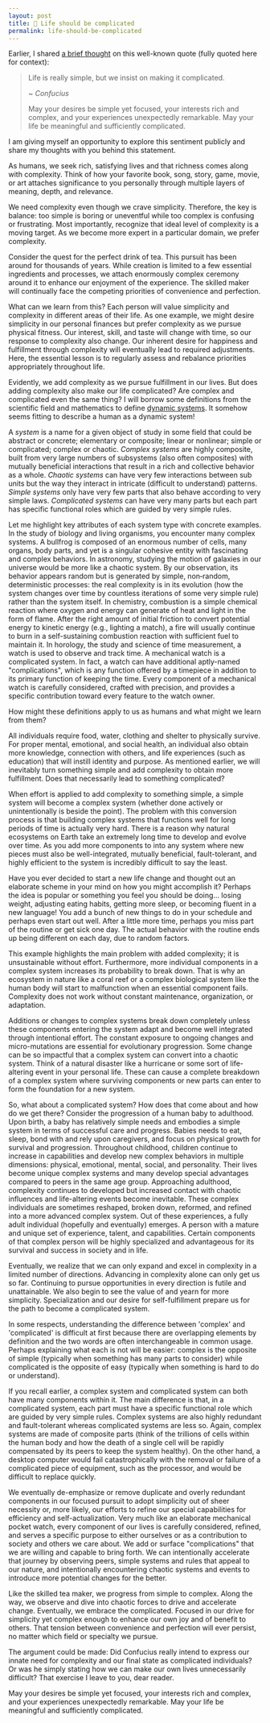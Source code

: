 ```yaml
---
layout: post
title: 📝 Life should be complicated
permalink: life-should-be-complicated
---
```


Earlier, I shared [a brief thought](/quote-life-is-really-simple) on this well-known quote (fully quoted here for context):

> Life is really simple, but we insist on making it complicated.
>
> ~ *Confucius* 
>
> May your desires be simple yet focused, your interests rich and complex, and your experiences unexpectedly remarkable. May your life be meaningful and sufficiently complicated.

I am giving myself an opportunity to explore this sentiment publicly and share my thoughts with you behind this statement.

As humans, we seek rich, satisfying lives and that richness comes along with complexity. Think of how your favorite book, song, story, game, movie, or art attaches significance to you personally through multiple layers of meaning, depth, and relevance.

We need complexity even though we crave simplicity. Therefore, the key is balance: too simple is boring or uneventful while too complex is confusing or frustrating. Most importantly, recognize that ideal level of complexity is a moving target. As we become more expert in a particular domain, we prefer complexity.

Consider the quest for the perfect drink of tea. This pursuit has been around for thousands of years. While creation is limited to a few essential ingredients and processes, we attach enormously complex ceremony around it to enhance our enjoyment of the experience. The skilled maker will continually face the competing priorities of convenience and perfection.

What can we learn from this? Each person will value simplicity and complexity in different areas of their life. As one example, we might desire simplicity in our personal finances but prefer complexity as we pursue physical fitness. Our interest, skill, and taste will change with time, so our response to complexity also change. Our inherent desire for happiness and fulfillment through complexity will eventually lead to required adjustments. Here, the essential lesson is to regularly assess and rebalance priorities appropriately throughout life.

Evidently, we add complexity as we pursue fulfillment in our lives. But does adding complexity also make our life complicated? Are complex and complicated even the same thing? I will borrow some definitions from the scientific field and mathematics to define [dynamic systems](https://www.ncbi.nlm.nih.gov/pmc/articles/PMC2465602/). It somehow seems fitting to describe a human as a dynamic system!

A *system* is a name for a given object of study in some field that could be abstract or concrete; elementary or composite; linear or nonlinear; simple or complicated; complex or chaotic. *Complex systems* are highly composite, built from very large numbers of subsystems (also often composites) with mutually beneficial interactions that result in a rich and collective behavior as a whole. *Chaotic systems* can have very few interactions between sub units but the way they interact in intricate (difficult to understand) patterns. *Simple systems* only have very few parts that also behave according to very simple laws. *Complicated systems* can have very many parts but each part has specific functional roles which are guided by very simple rules.

Let me highlight key attributes of each system type with concrete examples. In the study of biology and living organisms, you encounter many complex systems. A bullfrog is composed of an enormous number of cells, many organs, body parts, and yet is a singular cohesive entity with fascinating and complex behaviors. In astronomy, studying the motion of galaxies in our universe would be more like a chaotic system. By our observation, its behavior appears random but is generated by simple, non‐random, deterministic processes: the real complexity is in its evolution (how the system changes over time by countless iterations of some very simple rule) rather than the system itself. In chemistry, combustion is a simple chemical reaction where oxygen and energy can generate of heat and light in the form of flame. After the right amount of initial friction to convert potential energy to kinetic energy (e.g., lighting a match), a fire will usually continue to burn in a self-sustaining combustion reaction with sufficient fuel to maintain it. In horology, the study and science of time measurement, a watch is used to observe and track time. A mechanical watch is a complicated system. In fact, a watch can have additional aptly-named "complications", which is any function offered by a timepiece in addition to its primary function of keeping the time. Every component of a mechanical watch is carefully considered, crafted with precision, and provides a specific contribution toward every feature to the watch owner.

How might these definitions apply to us as humans and what might we learn from them?

All individuals require food, water, clothing and shelter to physically survive. For proper mental, emotional, and social health, an individual also obtain more knowledge, connection with others, and life experiences (such as education) that will instill identity and purpose. As mentioned earlier, we will inevitably turn something simple and add complexity to obtain more fulfillment. Does that necessarily lead to something complicated?

When effort is applied to add complexity to something simple, a simple system will become a complex system (whether done actively or unintentionally is beside the point). The problem with this conversion process is that building complex systems that functions well for long periods of time is actually very hard. There is a reason why natural ecosystems on Earth take an extremely long time to develop and evolve over time. As you add more components to into any system where new pieces must also be well-integrated, mutually beneficial, fault-tolerant, and highly efficient to the system is incredibly difficult to say the least.

Have you ever decided to start a new life change and thought out an elaborate scheme in your mind on how you might accomplish it? Perhaps the idea is popular or something you feel you should be doing... losing weight, adjusting eating habits, getting more sleep, or becoming fluent in a new language! You add a bunch of new things to do in your schedule and perhaps even start out well. After a little more time, perhaps you miss part of the routine or get sick one day. The actual behavior with the routine ends up being different on each day, due to random factors.

This example highlights the main problem with added complexity; it is unsustainable without effort. Furthermore, more individual components in a complex system increases its probability to break down. That is why an ecosystem in nature like a coral reef or a complex biological system like the human body will start to malfunction when an essential component fails. Complexity does not work without constant maintenance, organization, or adaptation.

Additions or changes to complex systems break down completely unless these components entering the system adapt and become well integrated through intentional effort. The constant exposure to ongoing changes and micro-mutations are essential for evolutionary progression. Some change can be so impactful that a complex system can convert into a chaotic system. Think of a natural disaster like a hurricane or some sort of life-altering event in your personal life. These can cause a complete breakdown of a complex system where surviving components or new parts can enter to form the foundation for a new system.

So, what about a complicated system? How does that come about and how do we get there? Consider the progression of a human baby to adulthood. Upon birth, a baby has relatively simple needs and embodies a simple system in terms of successful care and progress. Babies needs to eat, sleep, bond with and rely upon caregivers, and focus on physical growth for survival and progression. Throughout childhood, children continue to increase in capabilities and develop new complex behaviors in multiple dimensions: physical, emotional, mental, social, and personality. Their lives become unique complex systems and many develop special advantages compared to peers in the same age group. Approaching adulthood, complexity continues to developed but increased contact with chaotic influences and life-altering events become inevitable. These complex individuals are sometimes reshaped, broken down, reformed, and refined into a more advanced complex system. Out of these experiences, a fully adult individual (hopefully and eventually) emerges. A person with a mature and unique set of experience, talent, and capabilities. Certain components of that complex person will be highly specialized and advantageous for its survival and success in society and in life.

Eventually, we realize that we can only expand and excel in complexity in a limited number of directions. Advancing in complexity alone can only get us so far. Continuing to pursue opportunities in every direction is futile and unattainable. We also begin to see the value of and yearn for more simplicity. Specialization and our desire for self-fulfillment prepare us for the path to become a complicated system.

In some respects, understanding the difference between 'complex' and 'complicated' is difficult at first because there are overlapping elements by definition and the two words are often interchangeable in common usage. Perhaps explaining what each is not will be easier: complex is the opposite of simple (typically when something has many parts to consider) while complicated is the opposite of easy (typically when something is hard to do or understand).

If you recall earlier, a complex system and complicated system can both have many components within it. The main difference is that, in a complicated system, each part must have a specific functional role which are guided by very simple rules. Complex systems are also highly redundant and fault-tolerant whereas complicated systems are less so. Again, complex systems are made of composite parts (think of the trillions of cells within the human body and how the death of a single cell will be rapidly compensated by its peers to keep the system healthy). On the other hand, a desktop computer would fail catastrophically with the removal or failure of a complicated piece of equipment, such as the processor, and would be difficult to replace quickly.

We eventually de-emphasize or remove duplicate and overly redundant components in our focused pursuit to adopt simplicity out of sheer necessity or, more likely, our efforts to refine our special capabilities for efficiency and self-actualization. Very much like an elaborate mechanical pocket watch, every component of our lives is carefully considered, refined, and serves a specific purpose to either ourselves or as a contribution to society and others we care about. We add or surface "complications" that we are willing and capable to bring forth. We can intentionally accelerate that journey by observing peers, simple systems and rules that appeal to our nature, and intentionally encountering chaotic systems and events to introduce more potential changes for the better. 

Like the skilled tea maker, we progress from simple to complex. Along the way, we observe and dive into chaotic forces to drive and accelerate change. Eventually, we embrace the complicated. Focused in our drive for simplicity yet complex enough to enhance our own joy and of benefit to others. That tension between convenience and perfection will ever persist, no matter which field or specialty we pursue.

The argument could be made: Did Confucius really intend to express our innate need for complexity and our final state as complicated individuals? Or was he simply stating how we can make our own lives unnecessarily difficult? That exercise I leave to you, dear reader.

May your desires be simple yet focused, your interests rich and complex, and your experiences unexpectedly remarkable. May your life be meaningful and sufficiently complicated.
